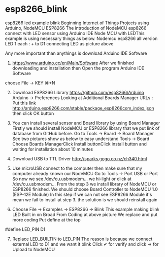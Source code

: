 # esp8266_blink

esp8266 led example blink
Beginning Internet of Things Projects using Arduino, NodeMCU ESP8266
The introduction of NodeMCU esp8266 connect with LED sensor using Arduino IDE
Node MCU with LEDThis example is using necessary things as below.
Nodemcu esp8266 all version
LED 1 each : + to D1
connecting LED as picture above

Any more important than anythings is download Arduino IDE Software

1. https://www.arduino.cc/en/Main/Software
After we finished downloading and installation then
Open the program Arduino IDE Software

choose File -> KEY ⌘+N

2. Download ESP8266 Library https://github.com/esp8266/Arduino
Arduino -> Preferences
Looking at Additional Boards Manager URLs :
Put this link http://arduino.esp8266.com/stable/package_esp8266com_index.json
then click OK button

3. You can install several sensor and Board library by using Board Manager
Firstly we should install NodeMCU or ESP8266 library that we put link of database from GitHub before.
Go to Tools -> Board -> Board Manager
See two pictures show as below to easy understand
Tools -> Board Choose Boards ManagerClick Install buttonClick install button and waiting for installation about 10 minutes

4. Download USB to TTL Driver http://sparks.gogo.co.nz/ch340.html

5. Use microUSB connect to the computer then make sure that my computer already known our NodeMCU
Go to Tools -> Port USB or Port
So now we see /dev/cu.usbmodem…
we hi-light or click at /dev/cu.usbmodem…
From the step 3 we install library of NodeMCU or ESP8266 finished.
We should choose Board Controller to NodeMCU 1.0 (ESP-12E Module)
In this step if we can not see ESP8266 Module it's mean we fail to install at step 3. the solution is we should reinstall again

6. Choose File -> Examples -> ESP8266 -> Blink
This example making blink LED Built in on Broad
From Coding at above picture We replace and put more coding
Put define at the top

#define LED_PIN D1

7. Replace LED_BUILTIN to LED_PIN
The reason is because we connect external LED to D1 and we want it blink
Click ✔︎ for verify and click → for Upload to NodeMCU
